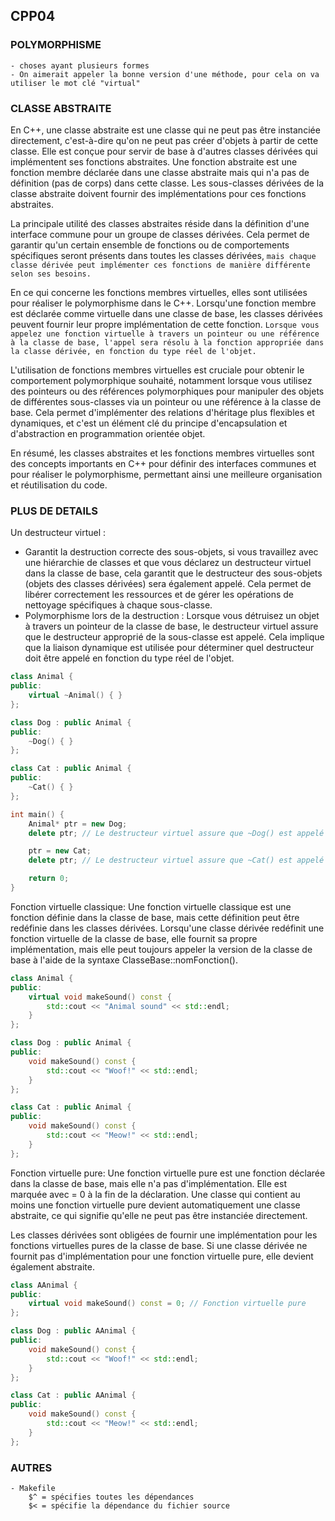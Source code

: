 ## CPP04

### POLYMORPHISME
	- choses ayant plusieurs formes
	- On aimerait appeler la bonne version d'une méthode, pour cela on va utiliser le mot clé "virtual"

### CLASSE ABSTRAITE

En C++, une classe abstraite est une classe qui ne peut pas être instanciée directement, c'est-à-dire qu'on ne peut pas créer d'objets à partir de cette classe. Elle est conçue pour servir de base à d'autres classes dérivées qui implémentent ses fonctions abstraites. Une fonction abstraite est une fonction membre déclarée dans une classe abstraite mais qui n'a pas de définition (pas de corps) dans cette classe. Les sous-classes dérivées de la classe abstraite doivent fournir des implémentations pour ces fonctions abstraites.

La principale utilité des classes abstraites réside dans la définition d'une interface commune pour un groupe de classes dérivées. Cela permet de garantir qu'un certain ensemble de fonctions ou de comportements spécifiques seront présents dans toutes les classes dérivées, `mais chaque classe dérivée peut implémenter ces fonctions de manière différente selon ses besoins.`

En ce qui concerne les fonctions membres virtuelles, elles sont utilisées pour réaliser le polymorphisme dans le C++. Lorsqu'une fonction membre est déclarée comme virtuelle dans une classe de base, les classes dérivées peuvent fournir leur propre implémentation de cette fonction. `Lorsque vous appelez une fonction virtuelle à travers un pointeur ou une référence à la classe de base, l'appel sera résolu à la fonction appropriée dans la classe dérivée, en fonction du type réel de l'objet.`

L'utilisation de fonctions membres virtuelles est cruciale pour obtenir le comportement polymorphique souhaité, notamment lorsque vous utilisez des pointeurs ou des références polymorphiques pour manipuler des objets de différentes sous-classes via un pointeur ou une référence à la classe de base. Cela permet d'implémenter des relations d'héritage plus flexibles et dynamiques, et c'est un élément clé du principe d'encapsulation et d'abstraction en programmation orientée objet.

En résumé, les classes abstraites et les fonctions membres virtuelles sont des concepts importants en C++ pour définir des interfaces communes et pour réaliser le polymorphisme, permettant ainsi une meilleure organisation et réutilisation du code.

### PLUS DE DETAILS

Un destructeur virtuel :

- Garantit la destruction correcte des sous-objets, si vous travaillez avec une hiérarchie de classes et que vous déclarez un destructeur virtuel dans la classe de base, cela garantit que le destructeur des sous-objets (objets des classes dérivées) sera également appelé. Cela permet de libérer correctement les ressources et de gérer les opérations de nettoyage spécifiques à chaque sous-classe.
- Polymorphisme lors de la destruction : Lorsque vous détruisez un objet à travers un pointeur de la classe de base, le destructeur virtuel assure que le destructeur approprié de la sous-classe est appelé. Cela implique que la liaison dynamique est utilisée pour déterminer quel destructeur doit être appelé en fonction du type réel de l'objet.

```cpp
class Animal {
public:
    virtual ~Animal() { }
};

class Dog : public Animal {
public:
    ~Dog() { }
};

class Cat : public Animal {
public:
    ~Cat() { }
};

int main() {
    Animal* ptr = new Dog;
    delete ptr; // Le destructeur virtuel assure que ~Dog() est appelé

    ptr = new Cat;
    delete ptr; // Le destructeur virtuel assure que ~Cat() est appelé

    return 0;
}

```

Fonction virtuelle classique:
Une fonction virtuelle classique est une fonction définie dans la classe de base, mais cette définition peut être redéfinie dans les classes dérivées. Lorsqu'une classe dérivée redéfinit une fonction virtuelle de la classe de base, elle fournit sa propre implémentation, mais elle peut toujours appeler la version de la classe de base à l'aide de la syntaxe ClasseBase::nomFonction().

```cpp
class Animal {
public:
    virtual void makeSound() const {
        std::cout << "Animal sound" << std::endl;
    }
};

class Dog : public Animal {
public:
    void makeSound() const {
        std::cout << "Woof!" << std::endl;
    }
};

class Cat : public Animal {
public:
    void makeSound() const {
        std::cout << "Meow!" << std::endl;
    }
};
```
Fonction virtuelle pure:
Une fonction virtuelle pure est une fonction déclarée dans la classe de base, mais elle n'a pas d'implémentation. Elle est marquée avec = 0 à la fin de la déclaration. Une classe qui contient au moins une fonction virtuelle pure devient automatiquement une classe abstraite, ce qui signifie qu'elle ne peut pas être instanciée directement.

Les classes dérivées sont obligées de fournir une implémentation pour les fonctions virtuelles pures de la classe de base. Si une classe dérivée ne fournit pas d'implémentation pour une fonction virtuelle pure, elle devient également abstraite.

```cpp
class AAnimal {
public:
    virtual void makeSound() const = 0; // Fonction virtuelle pure
};

class Dog : public AAnimal {
public:
    void makeSound() const {
        std::cout << "Woof!" << std::endl;
    }
};

class Cat : public AAnimal {
public:
    void makeSound() const {
        std::cout << "Meow!" << std::endl;
    }
};

```

### AUTRES
	- Makefile
		$^ = spécifies toutes les dépendances
		$< = spécifie la dépendance du fichier source
